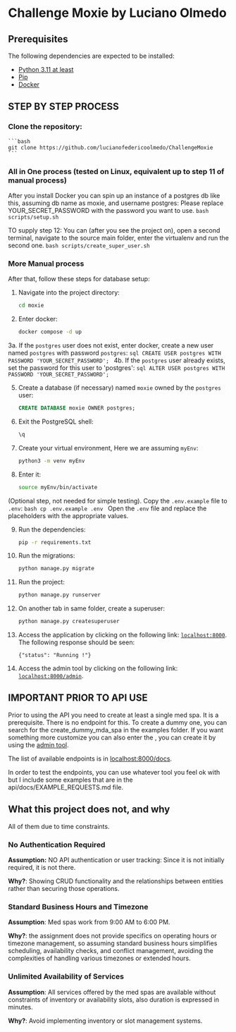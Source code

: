 # Challenge Moxie by Luciano Olmedo

## Prerequisites

The following dependencies are expected to be installed:

- [Python 3.11 at least][python]
- [Pip][pip]
- [Docker][docker]


## STEP BY STEP PROCESS

### Clone the repository:
    ```bash
    git clone https://github.com/lucianofedericoolmedo/ChallengeMoxie
    ```

### All in One process (tested on Linux, equivalent up to step 11 of manual process)

After you install Docker you can spin up an instance of a postgres db like this, assuming db name as moxie, and username postgres:
Please replace YOUR_SECRET_PASSWORD with the password you want to use. 
    ```bash
    scripts/setup.sh
    ```  

TO supply step 12: You can (after you see the project on), open a second terminal, navigate to the source main folder, enter the virtualenv and run the second one.
    ```bash
    scripts/create_super_user.sh
    ```  


### More Manual process
After that, follow these steps for database setup:
1. Navigate into the project directory:
    ```bash
    cd moxie
    ```

2. Enter docker:
    ```bash
    docker compose -d up
    ```

3a. If the `postgres` user does not exist, enter docker, create a new user named `postgres` with password `postgres`:
    ```sql
    CREATE USER postgres WITH PASSWORD 'YOUR_SECRET_PASSWORD';
    ```
4b.  If the `postgres` user already exists, set the password for this user to 'postgres':
    ```sql
    ALTER USER postgres WITH PASSWORD 'YOUR_SECRET_PASSWORD';
    ```

5. Create a database (if necessary) named `moxie` owned by the `postgres` user:
    ```sql
    CREATE DATABASE moxie OWNER postgres;
    ```

6. Exit the PostgreSQL shell:
    ```bash
    \q
    ```

7. Create your virtual environment, Here we are assuming `myEnv`:
    ```bash
    python3 -m venv myEnv
    ```

8. Enter it:
    ```bash
    source myEnv/bin/activate
    ```

(Optional step, not needed for simple testing). Copy the `.env.example` file to `.env`:
    ```bash
    cp .env.example .env
    ```
   Open the `.env` file and replace the placeholders with the appropriate values.

9. Run the dependencies:
    ```bash
    pip -r requirements.txt
    ```
10. Run the migrations:
    ```bash
    python manage.py migrate
    ```

11. Run the project:
    ```bash
    python manage.py runserver
    ```

12. On another tab in same folder, create a superuser:
    ```bash
    python manage.py createsuperuser
    ```
13. Access the application by clicking on the following link: [`localhost:8000`](http://localhost:8000). The following response should be seen:
    ```
    {"status": "Running !"}
    ```
14. Access the admin tool by clicking on the following link: [`localhost:8000/admin`](http://localhost:8000/admin).


## IMPORTANT PRIOR TO API USE

Prior to using the API you need to create at least a single med spa. It is a prerequisite.
There is no endpoint for this. To create a dummy one, you can search for the create_dummy_mda_spa in the examples folder.
If you want something more customize you can also enter the , you can create it by using the [admin tool](http://localhost:8000/admin/med-spa/list).

The list of available endpoints is in [localhost:8000/docs](http://localhost:8000/docs).

In order to test the endpoints, you can use whatever tool you feel ok with but I include some examples that are in the api/docs/EXAMPLE_REQUESTS.md file.


## What this project does not, and why

All of them due to time constraints.

### No Authentication Required

**Assumption:** NO API authentication or user tracking: Since it is not initially required, it is not there.

**Why?**: Showing CRUD functionality and the relationships between entities rather than securing those operations. 

### Standard Business Hours and Timezone

**Assumption**: Med spas work from 9:00 AM to 6:00 PM.

**Why?**: the assignment does not provide specifics on operating hours or timezone management, so assuming standard business hours simplifies scheduling, availability checks, and conflict management, avoiding the complexities of handling various timezones or extended hours.

### Unlimited Availability of Services

**Assumption**: All services offered by the med spas are available without
constraints of inventory or availability slots, also duration is expressed in minutes.

**Why?**: Avoid implementing inventory or slot management systems.

[docker]: https://www.docker.com/
[python]: https://www.python.org/
[pip]: https://pypi.org/project/pip/